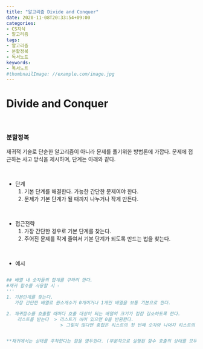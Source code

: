 ```yaml
---
title: "알고리즘 Divide and Conquer"
date: 2020-11-08T20:33:54+09:00
categories:
- CS지식
- 알고리즘
tags:
- 알고리즘
- 분할정복
- 독서노트
keywords:
- 독서노트
#thumbnailImage: //example.com/image.jpg
---
```


<!--more-->
# Divide and Conquer 

&nbsp;


###  분할정복

재귀적 기술로 단순한 알고리즘이 아니라 문제를 풀기위한 방법론에 가깝다. 문제에 접근하는 사고 방식을 제시하며, 단계는 아래와 같다.

&nbsp;

- 단계 
  1. 기본 단계를 해결한다. 가능한 간단한 문제여야 한다.
  2. 문제가 기본 단계가 될 때까지 나누거나 작게 만든다. 

&nbsp;

- 접근전략
  1. 가장 간단한 경우로 기본 단계를 찾는다.
  2. 주어진 문제를 작게 줄여서 기본 단계가 되도록 만드는 법을 찾는다.

&nbsp;

- 예시
```python

## 배열 내 숫자들의 합계를 구하려 한다.
#재귀 함수를 사용할 시 -
'''
1. 기본단계를 찾는다. 
   가장 간단한 배열로 원소개수가 0개이거나 1개인 배열을 보통 기본으로 한다.

2. 재귀함수를 호출할 때마다 호출 대상이 되는 배열의 크기가 점점 감소하도록 한다.
    리스트를 받는다  > 리스트가 비어 있으면 0을 반환한다.
                    > 그렇지 않다면 총합은 리스트의 첫 번째 숫자와 나머지 리스트의 총합을 더한 값이 된다.


**재귀에서는 상태를 추척한다는 점을 염두한다. (부분적으로 실행된 함수 호출의 상태를 모두 저장)

```